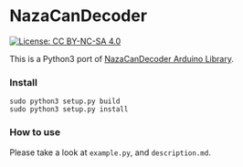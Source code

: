 # NazaCanDecoder  
[![License: CC BY-NC-SA 4.0](https://img.shields.io/badge/License-CC%20BY--NC--SA%204.0-lightgrey.svg)](https://creativecommons.org/licenses/by-nc-sa/4.0/)

This is a Python3 port of [NazaCanDecoder Arduino Library](https://www.rcgroups.com/forums/showthread.php?2071772-DJI-NAZA-Phantom-A2-CAN-bus-communication-protocol-NazaCanDecoder-Arduino-library).  

### Install  
`sudo python3 setup.py build`  
`sudo python3 setup.py install`

### How to use 
Please take a look at `example.py`, and `description.md`.
